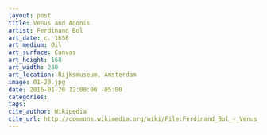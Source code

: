 ```yaml
---
layout: post
title: Venus and Adonis
artist: Ferdinand Bol
art_date: c. 1658
art_medium: Oil
art_surface: Canvas
art_height: 168
art_width: 230
art_location: Rijksmuseum, Amsterdam
image: 01-20.jpg
date: 2016-01-20 12:00:00 -05:00
categories:
tags:
cite_author: Wikipedia
cite_url: http://commons.wikimedia.org/wiki/File:Ferdinand_Bol_-_Venus_and_Adonis_-_WGA2367.jpg
---
```

